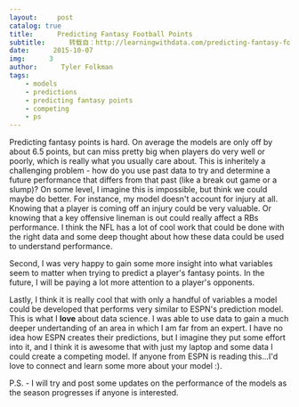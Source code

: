 ```yaml
---
layout:     post
catalog: true
title:      Predicting Fantasy Football Points
subtitle:      转载自：http://learningwithdata.com/predicting-fantasy-football-points.html
date:      2015-10-07
img:      3
author:      Tyler Folkman
tags:
    - models
    - predictions
    - predicting fantasy points
    - competing
    - ps
---
```


Predicting fantasy points is hard. On average the models are only off by about 6.5 points, but can miss pretty big when players do very well or poorly, which is really what you usually care about. This is inheritely a challenging problem - how do you use past data to try and determine a future performance that differs from that past (like a break out game or a slump)? On some level, I imagine this is impossible, but think we could maybe do better. For instance, my model doesn't account for injury at all. Knowing that a player is coming off an injury could be very valuable. Or knowing that a key offensive lineman is out could really affect a RBs performance. I think the NFL has a lot of cool work that could be done with the right data and some deep thought about how these data could be used to understand performance.

Second, I was very happy to gain some more insight into what variables seem to matter when trying to predict a player's fantasy points. In the future, I will be paying a lot more attention to a player's opponents.

Lastly, I think it is really cool that with only a handful of variables a model could be developed that performs very similar to ESPN's prediction model. This is what I **love** about data science. I was able to use data to gain a much deeper undertanding of an area in which I am far from an expert. I have no idea how ESPN creates their predictions, but I imagine they put some effort into it, and I think it is awesome that with just my laptop and some data I could create a competing model. If anyone from ESPN is reading this...I'd love to connect and learn some more about your model :).

P.S. - I will try and post some updates on the performance of the models as the season progresses if anyone is interested.
